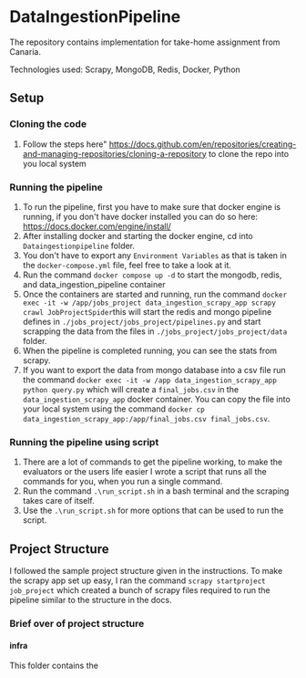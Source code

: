 # DataIngestionPipeline
The repository contains implementation for take-home assignment from Canaria.

Technologies used: Scrapy, MongoDB, Redis, Docker, Python

## Setup
### Cloning the code
1. Follow the steps here" https://docs.github.com/en/repositories/creating-and-managing-repositories/cloning-a-repository to clone the repo into you local system

### Running the pipeline
1. To run the pipeline, first you have to make sure that docker engine is running, if you don't have docker installed you can do so here: https://docs.docker.com/engine/install/
2. After installing docker and starting the docker engine, cd into `Dataingestionpipeline` folder.
3. You don't have to export any `Environment Variables` as that is taken in the `docker-compose.yml` file, feel free to take a look at it.
4. Run the command `docker compose up -d` to start the mongodb, redis, and data_ingestion_pipeline container
5. Once the containers are started and running, run the command
`docker exec -it -w /app/jobs_project data_ingestion_scrapy_app scrapy crawl JobProjectSpider`this will start the redis and mongo pipeline defines in `./jobs_project/jobs_project/pipelines.py` and start scrapping the data from the files in `./jobs_project/jobs_project/data` folder.
6. When the pipeline is completed running, you can see the stats from scrapy.
7. If you want to export the data from mongo database into a csv file run the command `docker exec -it -w /app data_ingestion_scrapy_app python query.py` which will create a `final_jobs.csv` in the `data_ingestion_scrapy_app` docker container. You can copy the file into your local system using the command `docker cp data_ingestion_scrapy_app:/app/final_jobs.csv final_jobs.csv`.

### Running the pipeline using script
1. There are a lot of commands to get the pipeline working, to make the evaluators or the users life easier I wrote a script that runs all the commands for you, when you run a single command.
2. Run the command `.\run_script.sh` in a bash terminal and the scraping takes care of itself.
3. Use the `.\run_script.sh` for more options that can be used to run the script.

## Project Structure

I followed the sample project structure given in the instructions. To make the scrapy app set up easy, I ran the command `scrapy startproject job_project` which created a bunch of scrapy files required to run the pipeline similar to the structure in the docs.

### Brief over of project structure

#### infra
This folder contains the